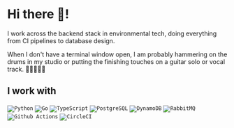 # Hi there 👋!

I work across the backend stack in environmental tech, doing everything from CI pipelines to database design.

When I don't have a terminal window open, I am probably hammering on the drums in my studio or putting the finishing touches on a guitar solo or vocal track. :hammer::fire::guitar::fire::microphone:

## I work with
<code><img alt="Python" src="https://img.shields.io/badge/-Python-3776AB?style=for-the-badge&logo=python&logoColor=white" /></code>
<code><img alt="Go" src="https://img.shields.io/badge/Go-00ADD8?style=for-the-badge&logo=go&logoColor=black" /></code>
<code><img alt="TypeScript" src="https://img.shields.io/badge/-TypeScript-3178C6?style=for-the-badge&logo=typescript&logoColor=white" /></code>
<code><img alt="PostgreSQL" src="https://img.shields.io/badge/PostgreSQL-4169E1?style=for-the-badge&logo=postgresql&logoColor=black" /></code>
<code><img alt="DynamoDB" src="https://img.shields.io/badge/DynamoDB-4053D6?style=for-the-badge&logo=amazondynamodb&logoColor=white" /></code>
<code><img alt="RabbitMQ" src="https://img.shields.io/badge/RabbitMQ-FF6600?style=for-the-badge&logo=rabbitmq&logoColor=white" /></code>
<code><img alt="Github Actions" src="https://img.shields.io/badge/Github Actions-2088FF?style=for-the-badge&logo=githubactions&logoColor=black" /></code>
<code><img alt="CircleCI" src="https://img.shields.io/badge/CircleCI-343434?style=for-the-badge&logo=circleci&logoColor=white" /></code>
